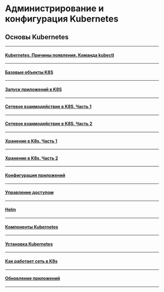 # Администрирование и конфигурация Kubernetes

## Основы Kubernetes

---

#### [Kubernetes. Причины появления. Команда kubectl](./1.1/README.md)

---

#### [Базовые объекты K8S](./1.2/README.md)

---

#### [Запуск приложений в K8S](./1.3/README.md)

---

#### [Сетевое взаимодействие в K8S. Часть 1](./1.4/README.md)

---

#### [Сетевое взаимодействие в K8S. Часть 2](./1.5/README.md)

---

#### [Хранение в K8s. Часть 1](./2.1/README.md)

---

#### [Хранение в K8s. Часть 2](./2.2/README.md)

---

#### [Конфигурация приложений](./2.3/README.md)

---

#### [Управление доступом](./2.4/README.md)

---

#### [Helm](./2.5/README.md)

---

#### [Компоненты Kubernetes](./3.1/README.md)

---

#### [Установка Kubernetes](./3.2/README.md)

---

#### [Как работает сеть в K8s](./3.3/README.md)

---

#### [Обновление приложений](./3.4/README.md)

---